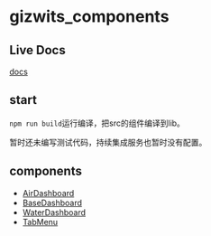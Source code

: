 # gizwits_components

## Live Docs
[docs](https://kylewang4929.github.io/gizwits_components_doc)

## start
`npm run build`运行编译，把src的组件编译到lib。

暂时还未编写测试代码，持续集成服务也暂时没有配置。

## components
* [AirDashboard](./lib/Dashboard/AirDashboard/README.md)
* [BaseDashboard](./lib/Dashboard/BaseDashboard/README.md)
* [WaterDashboard](./lib/Dashboard/WaterDashboard/README.md)
* [TabMenu](./lib/TabMenu/README.md)
